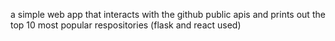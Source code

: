 a simple web app that interacts with the github public apis and prints out the top 10 most popular respositories (flask and react used)
